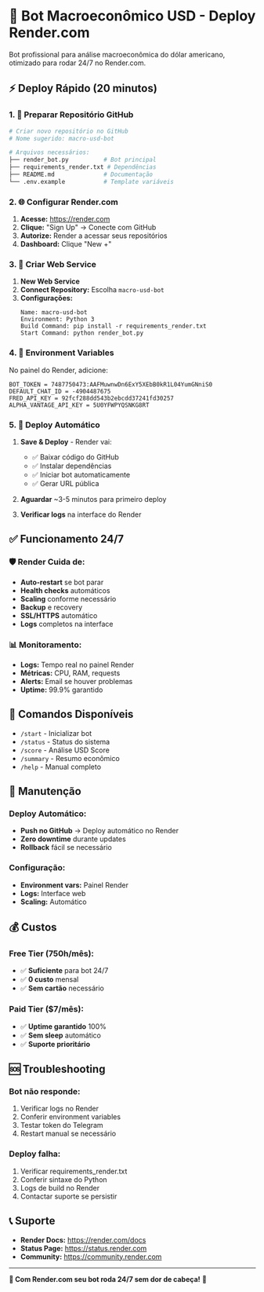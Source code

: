 # 🚀 Bot Macroeconômico USD - Deploy Render.com

Bot profissional para análise macroeconômica do dólar americano, otimizado para rodar 24/7 no Render.com.

## ⚡ Deploy Rápido (20 minutos)

### 1. 📁 Preparar Repositório GitHub

```bash
# Criar novo repositório no GitHub
# Nome sugerido: macro-usd-bot

# Arquivos necessários:
├── render_bot.py          # Bot principal
├── requirements_render.txt # Dependências
├── README.md              # Documentação
└── .env.example           # Template variáveis
```

### 2. 🌐 Configurar Render.com

1. **Acesse:** https://render.com
2. **Clique:** "Sign Up" → Conecte com GitHub
3. **Autorize:** Render a acessar seus repositórios
4. **Dashboard:** Clique "New +"

### 3. 🔧 Criar Web Service

1. **New Web Service** 
2. **Connect Repository:** Escolha `macro-usd-bot`
3. **Configurações:**
   ```
   Name: macro-usd-bot
   Environment: Python 3
   Build Command: pip install -r requirements_render.txt
   Start Command: python render_bot.py
   ```

### 4. 🔑 Environment Variables

No painel do Render, adicione:

```
BOT_TOKEN = 7487750473:AAFMuwnwDn6ExY5XEbB0kR1L04YumGNniS0
DEFAULT_CHAT_ID = -4904487675
FRED_API_KEY = 92fcf288dd543b2ebcdd37241fd30257
ALPHA_VANTAGE_API_KEY = 5U0YFWPYQSNKG8RT
```

### 5. 🚀 Deploy Automático

1. **Save & Deploy** - Render vai:
   - ✅ Baixar código do GitHub
   - ✅ Instalar dependências  
   - ✅ Iniciar bot automaticamente
   - ✅ Gerar URL pública

2. **Aguardar** ~3-5 minutos para primeiro deploy

3. **Verificar logs** na interface do Render

## ✅ Funcionamento 24/7

### 🛡️ Render Cuida de:
- **Auto-restart** se bot parar
- **Health checks** automáticos
- **Scaling** conforme necessário  
- **Backup** e recovery
- **SSL/HTTPS** automático
- **Logs** completos na interface

### 📊 Monitoramento:
- **Logs:** Tempo real no painel Render
- **Métricas:** CPU, RAM, requests
- **Alerts:** Email se houver problemas  
- **Uptime:** 99.9% garantido

## 🎯 Comandos Disponíveis

- `/start` - Inicializar bot
- `/status` - Status do sistema  
- `/score` - Análise USD Score
- `/summary` - Resumo econômico
- `/help` - Manual completo

## 🔧 Manutenção

### Deploy Automático:
- **Push no GitHub** → Deploy automático no Render
- **Zero downtime** durante updates
- **Rollback** fácil se necessário

### Configuração:
- **Environment vars:** Painel Render
- **Logs:** Interface web
- **Scaling:** Automático

## 💰 Custos

### Free Tier (750h/mês):
- ✅ **Suficiente** para bot 24/7
- ✅ **0 custo** mensal
- ✅ **Sem cartão** necessário

### Paid Tier ($7/mês):
- ✅ **Uptime garantido** 100%
- ✅ **Sem sleep** automático
- ✅ **Suporte prioritário**

## 🆘 Troubleshooting

### Bot não responde:
1. Verificar logs no Render
2. Conferir environment variables  
3. Testar token do Telegram
4. Restart manual se necessário

### Deploy falha:
1. Verificar requirements_render.txt
2. Conferir sintaxe do Python
3. Logs de build no Render
4. Contactar suporte se persistir

## 📞 Suporte

- **Render Docs:** https://render.com/docs
- **Status Page:** https://status.render.com  
- **Community:** https://community.render.com

---

**🎉 Com Render.com seu bot roda 24/7 sem dor de cabeça!** 🚀